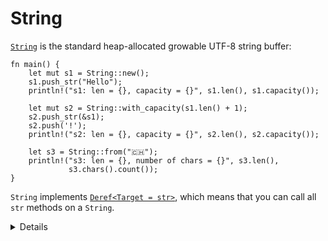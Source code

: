 # String

[`String`][1] is the standard heap-allocated growable UTF-8 string buffer:

```rust,editable
fn main() {
    let mut s1 = String::new();
    s1.push_str("Hello");
    println!("s1: len = {}, capacity = {}", s1.len(), s1.capacity());

    let mut s2 = String::with_capacity(s1.len() + 1);
    s2.push_str(&s1);
    s2.push('!');
    println!("s2: len = {}, capacity = {}", s2.len(), s2.capacity());

    let s3 = String::from("🇨🇭");
    println!("s3: len = {}, number of chars = {}", s3.len(),
             s3.chars().count());
}
```

`String` implements [`Deref<Target = str>`][2], which means that you can call all
`str` methods on a `String`.

[1]: https://doc.rust-lang.org/std/string/struct.String.html
[2]: https://doc.rust-lang.org/std/string/struct.String.html#deref-methods-str

<details>

- `String::new` returns a new empty string, use `String::with_capacity` when you know how much data you want to push to the string.
- `String::len` returns the size of the `String` in bytes (which can be different from its length in characters).
- `String::chars` returns an iterator over the actual characters. Note that a `char` can be different from what a human will consider a "character" due to [grapheme clusters](https://docs.rs/unicode-segmentation/latest/unicode_segmentation/struct.Graphemes.html).
- When people refer to strings they could either be talking about `&str` or `String`.
- When a type implements `Deref<Target = T>`, the compiler will let you transparently call methods from `T`.
  - `String` implements `Deref<Target = str>` which transparently gives it access to `str`'s methods.
  - Write and compare `let s3 = s1.deref();` and `let s3 = &*s1`;.
- `String` is implemented as a wrapper around a vector of bytes, many of the operations you see supported on vectors are also supported on `String`, but with some extra guarantees.
- Compare the different ways to index a `String`:
  - To a character by using `s3.chars().nth(i).unwrap()` where `i` is in-bound, out-of-bounds.
  - To a substring by using `s3[0..4]`, where that slice is on character boundaries or not.

</details>
